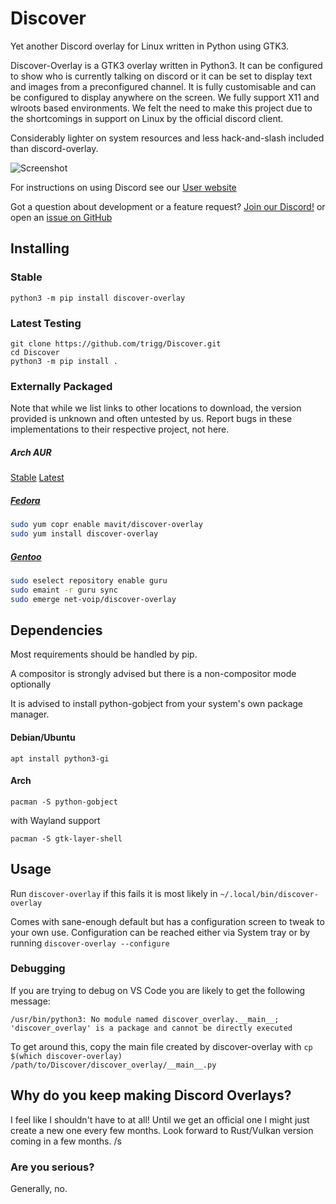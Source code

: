 # Discover
Yet another Discord overlay for Linux written in Python using GTK3.

Discover-Overlay is a GTK3 overlay written in Python3. It can be configured to show who is currently talking on discord or it can be set to display text and images from a preconfigured channel. It is fully customisable and can be configured to display anywhere on the screen. We fully support X11 and wlroots based environments. We felt the need to make this project due to the shortcomings in support on Linux by the official discord client.

Considerably lighter on system resources and less hack-and-slash included than discord-overlay.

![Screenshot](https://user-images.githubusercontent.com/535772/149630830-750f8af6-e935-44a6-ad1c-da1d204ee107.png)

For instructions on using Discord see our [User website](https://trigg.github.io/Discover/)

Got a question about development or a feature request? [Join our Discord!](https://discord.gg/jRKWMuDy5V) or open an [issue on GitHub](https://github.com/trigg/Discover/issues)

## Installing

### Stable
```
python3 -m pip install discover-overlay
```

### Latest Testing
```
git clone https://github.com/trigg/Discover.git
cd Discover
python3 -m pip install .
```

### Externally Packaged 

Note that while we list links to other locations to download, the version provided is unknown and often untested by us. Report bugs in these implementations to their respective project, not here.

##### Arch AUR

[Stable](https://aur.archlinux.org/packages/discover-overlay/)
[Latest](https://aur.archlinux.org/packages/discover-overlay-git/)

##### [Fedora](https://copr.fedorainfracloud.org/coprs/mavit/discover-overlay/)

```bash
sudo yum copr enable mavit/discover-overlay
sudo yum install discover-overlay
```

##### [Gentoo](https://gpo.zugaina.org/net-voip/discover-overlay)

```bash
sudo eselect repository enable guru
sudo emaint -r guru sync
sudo emerge net-voip/discover-overlay
```

## Dependencies

Most requirements should be handled by pip.

A compositor is strongly advised but there is a non-compositor mode optionally

It is advised to install python-gobject from your system's own package manager.

#### Debian/Ubuntu

`apt install python3-gi`

#### Arch

`pacman -S python-gobject`

with Wayland support

`pacman -S gtk-layer-shell`


## Usage

Run `discover-overlay` if this fails it is most likely in `~/.local/bin/discover-overlay`

Comes with sane-enough default but has a configuration screen to tweak to your own use. Configuration can be reached either via System tray or by running `discover-overlay --configure`

### Debugging
If you are trying to debug on VS Code you are likely to get the following message:
```
/usr/bin/python3: No module named discover_overlay.__main__; 'discover_overlay' is a package and cannot be directly executed
```

To get around this, copy the main file created by discover-overlay with ``cp $(which discover-overlay) /path/to/Discover/discover_overlay/__main__.py``

## Why do you keep making Discord Overlays?

I feel like I shouldn't have to at all! Until we get an official one I might just create a new one every few months. Look forward to Rust/Vulkan version coming in a few months. /s

### Are you serious?

Generally, no.


